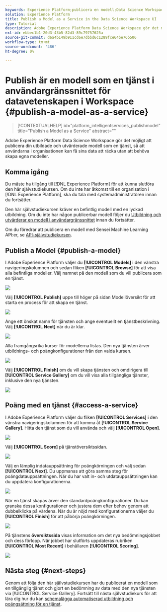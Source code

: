 ```yaml
---
keywords: Experience Platform;publicera en modell;Data Science Workspace;populära ämnen;göra en tjänst
solution: Experience Platform
title: Publish a Model as a Service in the Data Science Workspace UI
type: Tutorial
description: Adobe Experience Platform Data Science Workspace gör det möjligt att publicera din utbildade och utvärderade modell som en tjänst, så att användarna i organisationen kan få sina data att räcka utan att behöva skapa egna modeller.
exl-id: ebbec1b1-20d3-43b5-82d3-89c79757625a
source-git-commit: d6a4b149b911cd6e7dbbd6c1289fce64be76b506
workflow-type: tm+mt
source-wordcount: '486'
ht-degree: 0%

---
```


# Publish är en modell som en tjänst i användargränssnittet för datavetenskapen i Workspace {#publish-a-model-as-a-service}

>[!CONTEXTUALHELP]
>id="platform_intelligentservices_publishmodel"
>title="Publish a Model as a Service"
>abstract=""

Adobe Experience Platform Data Science Workspace gör det möjligt att publicera din utbildade och utvärderade modell som en tjänst, så att användarna i organisationen kan få sina data att räcka utan att behöva skapa egna modeller.

## Komma igång

Du måste ha tillgång till [!DNL Experience Platform] för att kunna slutföra den här självstudiekursen. Om du inte har åtkomst till en organisation i [!DNL Experience Platform], ska du tala med systemadministratören innan du fortsätter.

Den här självstudiekursen kräver en befintlig modell med en lyckad utbildning. Om du inte har någon publicerbar modell följer du [Utbildning och utvärderar en modell i användargränssnittet](./train-evaluate-model-ui.md) innan du fortsätter.

Om du föredrar att publicera en modell med Sensei Machine Learning API:er, se [API-självstudiekursen](./publish-model-service-api.md).

## Publish a Model {#publish-a-model}

I Adobe Experience Platform väljer du **[!UICONTROL Models]** i den vänstra navigeringskolumnen och sedan fliken **[!UICONTROL Browse]** för att visa alla befintliga modeller. Välj namnet på den modell som du vill publicera som en tjänst.

![](../images/models-recipes/publish-model/browse_model.png)

Välj **[!UICONTROL Publish]** uppe till höger på sidan Modellöversikt för att starta en process för att skapa en tjänst.

![](../images/models-recipes/publish-model/view_training.png)

Ange ett önskat namn för tjänsten och ange eventuellt en tjänstbeskrivning. Välj **[!UICONTROL Next]** när du är klar.

![](../images/models-recipes/publish-model/configure_training.png)

Alla framgångsrika kurser för modellerna listas. Den nya tjänsten ärver utbildnings- och poängkonfigurationer från den valda kursen.

![](../images/models-recipes/publish-model/select_training_run.png)

Välj **[!UICONTROL Finish]** om du vill skapa tjänsten och omdirigera till **[!UICONTROL Service Gallery]** om du vill visa alla tillgängliga tjänster, inklusive den nya tjänsten.

![](../images/models-recipes/publish-model/service_gallery.png)

## Poäng med en tjänst {#access-a-service}

I Adobe Experience Platform väljer du fliken **[!UICONTROL Services]** i den vänstra navigeringskolumnen för att komma åt **[!UICONTROL Service Gallery]**. Hitta den tjänst som du vill använda och välj **[!UICONTROL Open]**.

![](../images/models-recipes/publish-model/open_service.png)

Välj **[!UICONTROL Score]** på tjänstöversiktssidan.

![](../images/models-recipes/publish-model/score_service.png)

Välj en lämplig indatauppsättning för poängkörningen och välj sedan **[!UICONTROL Next]**. Du uppmanas att göra samma steg för poängdatauppsättningen. När du har valt in- och utdatauppsättningen kan du uppdatera konfigurationerna.

![](../images/models-recipes/publish-model/select_datasets.png)

När en tjänst skapas ärver den standardpoängkonfigurationer. Du kan granska dessa konfigurationer och justera dem efter behov genom att dubbelklicka på värdena. När du är nöjd med konfigurationerna väljer du **[!UICONTROL Finish]** för att påbörja poängkörningen.

![](../images/models-recipes/publish-model/scoring_configs.png)

På tjänstens **översiktssida** visas information om det nya bedömningsjobbet och dess förlopp. När jobbet har slutförts uppdateras rubriken **[!UICONTROL Most Recent]** i behållaren **[!UICONTROL Scoring]**.

![](../images/models-recipes/publish-model/pending_scoring.png)

## Nästa steg {#next-steps}

Genom att följa den här självstudiekursen har du publicerat en modell som en tillgänglig tjänst och gjort en bedömning av data med den nya tjänsten via [!UICONTROL Service Gallery]. Fortsätt till nästa självstudiekurs för att lära dig hur du kan [schemalägga automatiserad utbildning och poängsättning för en tjänst](./schedule-models-ui.md).
